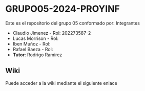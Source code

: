 # GRUPO05-2024-PROYINF
Este es el repositorio del grupo 05 conformado por:
Integrantes
* Claudio Jimenez - Rol: 202273587-2
* Lucas Morrison - Rol:
* Iben Muñoz - Rol:
* Rafael Baeza - Rol:
*  **Tutor**: Rodrigo Ramirez

## Wiki

Puede acceder a la wiki mediante el siguiente enlace
  
